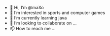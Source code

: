 - 👋 Hi, I’m @maXo
- 👀 I’m interested in sports and computer games
- 🌱 I’m currently learning java
- 💞️ I’m looking to collaborate on ...
- 📫 How to reach me ...

<!---
maXoXx0/maXoXx0 is a ✨ special ✨ repository because its `README.md` (this file) appears on your GitHub profile.
You can click the Preview link to take a look at your changes.
--->
